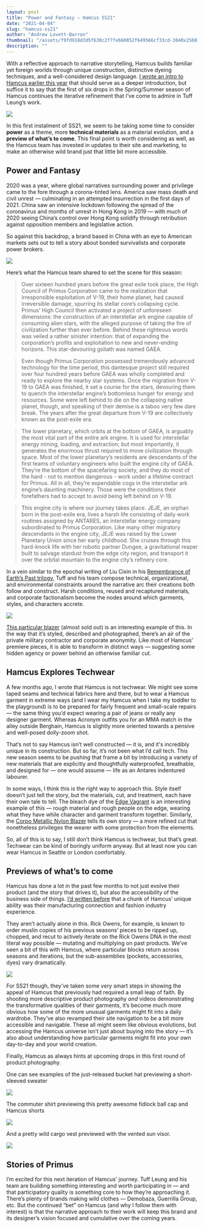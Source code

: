 ```yaml
---
layout: post
title: "Power and Fantasy — Hamcus SS21"
date: "2021-04-04"
slug: "hamcus-ss21"
author: "Andrew Lovett-Barron"
thumbnail: "/assets/f9fd918d3d5f638c2f7fe660852f649566cf33cd-3840x2560.webp"
description: ""
---
```


With a reflective approach to narrative storytelling, Hamcus builds familiar yet foreign worlds through unique construction, distinctive dyeing techniques, and a well-considered design language. [I wrote an intro to Hamcus earlier this year](https://andrewlb.com/full-hamcus/) that should serve as a deeper introduction, but suffice it to say that the first of six drops in the Spring/Summer season of Hamcus continues the iterative refinement that I’ve come to admire in Tuff Leung’s work.



![](/assets/21162d898ea677a9f16586972c36be02ed689094-1536x2048.png)

In this first instalment of SS21, we seem to be taking some time to consider **power** as a theme, more **technical materials** as a material evolution, and a **preview of what’s to come**. This final point is worth considering as well, as the Hamcus team has invested in updates to their site and marketing, to make an otherwise wild brand just that little bit more accessible.

## **Power and Fantasy**

2020 was a year, where global narratives surrounding power and privilege came to the fore through a corona-tinted lens. America saw mass death and civil unrest — culminating in an attempted insurrection in the first days of 2021. China saw an intensive lockdown following the spread of the coronavirus and months of unrest in Hong Kong in 2019 — with much of 2020 seeing China’s control over Hong Kong solidify through retribution against opposition members and legislative action.

So against this backdrop, a brand based in China with an eye to American markets sets out to tell a story about bonded survivalists and corporate power brokers.



![](/assets/72d50520e3fadd48d161b1d4c8cb04213139a6d8-1312x584.png)

Here’s what the Hamcus team shared to set the scene for this season:

> Over sixteen hundred years before the great exile took place, the High Council of Primus Corporation came to the realization that irresponsible exploitation of V-19, their home planet, had caused irreversible damage, spurring its stellar core’s collapsing cycle. Primus’ High Council then activated a project of unforeseen dimensions: the construction of an interstellar ark engine capable of consuming alien stars, with the alleged purpose of taking the fire of civilization further than ever before. Behind these righteous words was veiled a rather sinister intention: that of expanding the corporation’s profits and exploitation to new and never-ending horizons. This star-devouring goliath was named GAEA.

> Even though Primus Corporation possessed tremendously advanced technology for the time period, this dantesque project still required over four hundred years before GAEA was wholly completed and ready to explore the nearby star systems. Once the migration from V-19 to GAEA was finished, it set a course for the stars, devouring them to quench the interstellar engine’s bottomless hunger for energy and resources. Some were left behind to die on the collapsing native planet, though, and speaking of their demise is a taboo very few dare break. The years after the great departure from V-19 are collectively known as the post-exile era.

> The lower planetary, which orbits at the bottom of GAEA, is arguably the most vital part of the entire ark engine. It is used for interstellar energy mining, loading, and extraction; but most importantly, it generates the enormous thrust required to move civilization through space. Most of the lower planetary’s residents are descendants of the first teams of voluntary engineers who built the engine city of GAEA. They’re the bottom of the spacefaring society, and they do most of the hard - not to mention dangerous - work under a lifetime contract for Primus. All in all, they’re expendable cogs in the interstellar ark engine’s daunting machinery. Those were the conditions their forefathers had to accept to avoid being left behind on V-19.

> This engine city is where our journey takes place. JEJE, an orphan born in the post-exile era, lives a harsh life consisting of daily work routines assigned by ANTARES, an interstellar energy company subordinated to Primus Corporation. Like many other migratory descendants in the engine city, JEJE was raised by the Lower Planetary Union since her early childhood. She cruises through this hard-knock life with her robotic partner Dungee, a gravitational reaper built to salvage stardust from the edge city region, and transport it over the orbital mountain to the engine city’s refinery core.

In a vein similar to the epochal writing of Liu Cixin in his [Remembrance of Earth’s Past trilogy](https://bookshop.org/a/19778/9780765382030), Tuff and his team compose technical, organizational, and environmental constraints around the narrative arc their creations both follow and construct. Harsh conditions, reused and recaptured materials, and corporate factionalism become the nodes around which garments, styles, and characters accrete.



![](/assets/54ddfc76ad8e21b5f1724df43f50e8c050f91c08-1536x2048.png)

[This particular blazer](https://hamc.us/collections/21_01_ss/products/copy-of-fm01421-1-mb) (almost sold out) is an interesting example of this. In the way that it’s styled, described and photographed, there’s an air of the private military contractor and corporate anonymity. Like most of Hamcus’ premiere pieces, it is able to transform in distinct ways — suggesting some hidden agency or power behind an otherwise familiar cut.

## **Hamcus Explores Techwear**

A few months ago, I wrote that Hamcus is not techwear. We might see some taped seams and technical fabrics here and there, but to wear a Hamcus garment in extreme ways (and I wear my Hamcus when I take my toddler to the playground) is to be prepared for fairly frequent and small-scale repairs — the same thing you’d expect wearing a pair of jeans or really any designer garment. Whereas Acronym outfits you for an MMA match in the alley outside Berghain, Hamcus is slightly more oriented towards a pensive and well-posed dolly-zoom shot.

That’s not to say Hamcus isn’t well constructed — it is, and it's incredibly unique in its construction. But so far, it’s not been what I’d call tech. This new season seems to be pushing that frame a bit by introducing a variety of new materials that are explicitly and thoughtfully waterproofed, breathable, and designed for — one would assume — life as an Antares indentured labourer.

In some ways, I think this is the right way to approach this. Style itself doesn’t just tell the story, but the materials, cut, and treatment, each have their own tale to tell. The bleach dye of the [Edge Vagrant](https://hamc.us/collections/21_01_ss/products/copy-of-fm09321-4-os) is an interesting example of this — rough material and rough people on the edge, wearing what they have while character and garment transform together. Similarly, the [Corpo Metallic Nylon Blazer](https://hamc.us/collections/21_01_ss/products/copy-of-fm00821-1-mb) tells its own story — a more refined cut that nonetheless privileges the wearer with some protection from the elements.

So, all of this is to say, I still don’t think Hamcus is techwear, but that’s great. Techwear can be kind of boringly uniform anyway. But at least now you can wear Hamcus in Seattle or London comfortably.

## **Previews of what’s to come**

Hamcus has done a lot in the past few months to not just evolve their product (and the story that drives it), but also the accessibility of the business side of things. [I’d written before](https://www.tchwr.com/2021/01/03/full-hamcus-finding-the-spark-in-scifi-workwear/) that a chunk of Hamcus’ unique ability was their manufacturing connection and fashion industry experience. 

They aren’t actually alone in this. Rick Owens, for example, is known to order muslin copies of his previous seasons’ pieces to be ripped up, chopped, and recut to actively iterate on the Rick Owens DNA in the most literal way possible — mutating and multiplying on past products. We’ve seen a bit of this with Hamcus, where particular blocks return across seasons and iterations, but the sub-assemblies (pockets, accessories, dyes) vary dramatically.



![](/assets/f27e355c1f719cfbe9030e8943839dc5fe719403-1286x594.png)

For SS21 though, they’ve taken some very smart steps in showing the appeal of Hamcus that previously had required a small leap of faith. By shooting more descriptive product photography _and_ videos demonstrating the transformative qualities of their garments, it’s become much more obvious how some of the more unusual garments might fit into a daily wardrobe. They’ve also revamped their site navigation to be a bit more accessible and navigable. These all might seem like obvious evolutions, but accessing the Hamcus universe isn’t just about buying into the story — it’s also about understanding how particular garments might fit into your own day-to-day and your world creation.

Finally, Hamcus as always hints at upcoming drops in this first round of product photography.

One can see examples of the just-released bucket hat previewing a short-sleeved sweater



![](/assets/b962bb02242bc6c41487b1882ff2dc5a84e88c30-1536x2048.png)



The commuter shirt previewing this pretty awesome fidlock ball cap and Hamcus shorts

![](/assets/ebe2dbfbe1ee7396055e96448a6cc9cde6a1aaa9-1536x2048.png)



And a pretty wild cargo vest previewed with the vented sun visor.

![](/assets/8e4fa8183a156aa59f18e27e508d341d6f9830cf-1536x2048.png)

## **Stories of Primus**

I’m excited for this next iteration of Hamcus’ journey. Tuff Leung and his team are building something interesting and worth participating in — and that participatory quality is something core to how they’re approaching it. There’s plenty of brands making wild clothes — Demobaza, Guerrilla Group, etc. But the continued “bet” on Hamcus (and why I follow them with interest) is that the narrative approach to their work will keep this brand and its designer’s vision focused and cumulative over the coming years.
